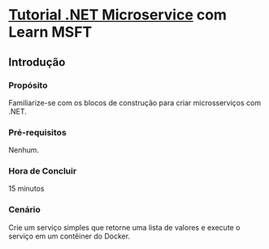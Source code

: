 # [Tutorial .NET Microservice](https://dotnet.microsoft.com/en-us/learn/aspnet/microservice-tutorial/intro) com Learn MSFT

## Introdução

### Propósito

Familiarize-se com os blocos de construção para criar microsserviços com .NET.

### Pré-requisitos

Nenhum.

### Hora de Concluir

15 minutos

### Cenário

Crie um serviço simples que retorne uma lista de valores e execute o serviço em um contêiner do Docker.